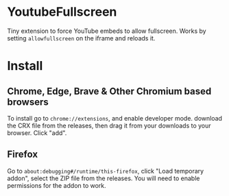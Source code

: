# YoutubeFullscreen
Tiny extension to force YouTube embeds to allow fullscreen.
Works by setting `allowfullscreen` on the iframe and reloads it.

# Install
## Chrome, Edge, Brave & Other Chromium based browsers
To install go to `chrome://extensions`, and enable developer mode. download the CRX file from the releases, then drag it from your downloads to your browser. Click "add".
## Firefox
Go to `about:debugging#/runtime/this-firefox`, click "Load temporary addon", select the ZIP file from the releases. You will need to enable permissions for the addon to work.

